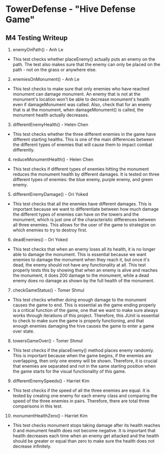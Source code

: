 # TowerDefense - "Hive Defense Game"

## M4 Testing Writeup

1. enemyOnPath() - Anh Le
* This test checks whether placeEnemy() actually puts an enemy on the path. The test also makes sure
that the enemy can only be placed on the path - not on the grass or anywhere else.

2. enemiesOnMonument() - Anh Le
* This test checks to make sure that only enemies who have reached monument can damage monument. An
enemy that is not at the monument's location won't be able to decrease monument's health even if
damageMonument was called. Also, check that for an enemy that is at the monument, when damageMonument()
is called, the monument health actually decreases.

3. differentEnemyHealth() - Helen Chen
* This test checks whether the three different enemies in the game have different starting healths.
This is one of the main differences between the different types of enemies that will cause them to
impact combat differently.

4. reduceMonumentHealth() - Helen Chen
* This test checks if different types of enemies hitting the monument reduces the monument health by different
damages. It is tested on three different types of enemies: the blue enemy, purple enemy, and green enemy.
  
5. differentEnemyDamage() - Ori Yoked
* This test checks that all the enemies have different damages. This is important because we want to differentiate between how much damage the different types of enemies can have on the towers and the monument, which is just one of the characteristic differences between all three enemies. This allows for the user of the game to strategize on which enemies to try to destroy first.

6. deadEnemies() - Ori Yoked
* This test checks that when an enemy loses all its health, it is no longer able to damage the monument. This is essential because we want enemies to damage the monument when they reach it, but once it's dead, the enemy should not have any functionality at all. This test properly tests this by showing that when an enemy is alive and reaches the monument, it does 200 damage to the monument, while a dead enemy does no damage as shown by the full health of the monument.

7. checkGameStatus() - Tomer Shmul
* This test checks whether doing enough damage to the monument causes the game to end. This is
essential as the game ending properly is a critical function of the game, one that we want to make
sure always works through iterations of this project. Therefore, this JUnit is essential to check
to make sure the game is properly functioning, and that enough enemies damaging the hive causes the
game to enter a game over state.

8. towersGameOver() - Tomer Shmul
* This test checks if the placeEnemy() method places enemy randomly. This is important because when
the game begins, if the enemies are overlapping, then only one enemy will be shown. Therefore, it is
crucial that enemies are separated and not in the same starting position when the game starts
for the visual functionality of this game.

9. differentEnemySpeeds() - Harriet Kim
* This test checks if the speed of all the three enemies are equal. It is tested by creating one enemy for each enemy class and comparing the speed of the three enemies in pairs. Therefore, there are total three comparisons in this test.

10. monumentHealthZero() - Harriet Kim
* This test checks monument stops taking damage after its health reaches 0 and monument health does not become negative. It is important that health decreases each time when an enemy get attacked and the health should be greater or equal than zero to make sure the health does not decrease infinitely.
